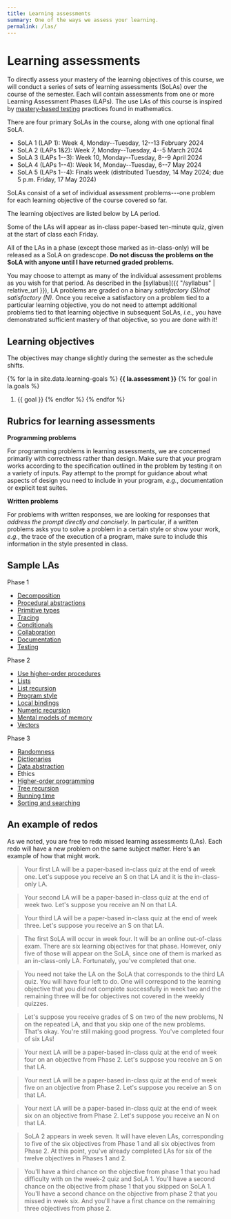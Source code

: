 ```yaml
---
title: Learning assessments
summary: One of the ways we assess your learning.
permalink: /las/
---
```


# Learning assessments

To directly assess your mastery of the learning objectives of this course, we will conduct a series of sets of learning assessments (SoLAs) over the course of the semester.  Each will contain assessments from one or more Learning Assessment Phases (LAPs).  The use LAs of this course is inspired by [mastery-based testing](https://mbtmath.wordpress.com/) practices found in mathematics.

There are four primary SoLAs in the course, along with one optional final SoLA.

+ SoLA 1 (LAP 1): Week 4, Monday--Tuesday, 12--13 February 2024
+ SoLA 2 (LAPs 1&2): Week 7, Monday--Tuesday, 4--5 March 2024
+ SoLA 3 (LAPs 1--3): Week 10, Monday--Tuesday, 8--9 April 2024
+ SoLA 4 (LAPs 1--4): Week 14, Monday--Tuesday, 6--7 May 2024
+ SoLA 5 (LAPs 1--4): Finals week (distributed Tuesday, 14 May 2024; due 5 p.m. Friday, 17 May 2024)

SoLAs consist of a set of individual assessment problems---one problem for each learning objective of the course covered so far.  

The learning objectives are listed below by LA period.  

Some of the LAs will appear as in-class paper-based ten-minute quiz, given at the start of class each Friday.

All of the LAs in a phase (except those marked as in-class-only) will be released as a SoLA on gradescope.  **Do not discuss the problems on the SoLA with anyone until I have returned graded problems.**

You may choose to attempt as many of the individual assessment problems as you wish for that period.  As described in the [syllabus]({{ "/syllabus" | relative_url }}), LA problems are graded on a binary *satisfactory (S)/not satisfactory (N)*.  Once you receive a satisfactory on a problem tied to a particular learning objective, you do not need to attempt additional problems tied to that learning objective in subsequent SoLAs, *i.e.*, you have demonstrated sufficient mastery of that objective, so you are done with it!

## Learning objectives

The objectives may change slightly during the semester as the schedule shifts.

{% for la in site.data.learning-goals %}
**{{ la.assessment }}**
{% for goal in la.goals %}
1.  {{ goal }}
{% endfor %}
{% endfor %}

## Rubrics for learning assessments

**Programming problems**

For programming problems in learning assessments, we are concerned primarily with correctness rather than design.  Make sure that your program works according to the specification outlined in the problem by testing it on a variety of inputs.  Pay attempt to the prompt for guidance about what aspects of design you need to include in your program, *e.g.*, documentation or explicit test suites.

**Written problems**

For problems with written responses, we are looking for responses that *address the prompt directly and concisely*.  In particular, if a written problems asks you to solve a problem in a certain style or show your work, *e.g.*, the trace of the execution of a program, make sure to include this information in the style presented in class.

## Sample LAs

Phase 1

* [Decomposition](decomposition.html)
* [Procedural abstractions](procedures.html)
* [Primitive types](primitive-types.html)
* [Tracing](tracing.html)
* [Conditionals](conditionals.html)
* [Collaboration](collaboration.html)
* [Documentation](documentation.html)
* [Testing](testing.html)

Phase 2

* [Use higher-order procedures](hop.html)
* [Lists](lists.html)
* [List recursion](list-recursion.html)
* [Program style](program-style.html)
* [Local bindings](local-bindings.html)
* [Numeric recursion](numeric-recursion.html)
* [Mental models of memory](memory.html)
* [Vectors](vectors.html)

Phase 3

* [Randomness](randomness.html)
* [Dictionaries](dictionaries.html)
* [Data abstraction](data-abstraction.html)
* Ethics
* [Higher-order programming](write-hop.html)
* [Tree recursion](tree-recursion.html)
* [Running time](running-time.html)
* [Sorting and searching](searching.html)

## An example of redos

As we noted, you are free to redo missed learning assessments (LAs). Each redo will have a new problem on the same subject matter. Here's an example of how that might work.

> Your first LA will be a paper-based in-class quiz at the end of week one.  Let's suppose you receive an S on that LA and it is the in-class-only LA.

> Your second LA will be a paper-based in-class quiz at the end of week two.  Let's suppose you receive an N on that LA.

> Your third LA will be a paper-based in-class quiz at the end of week three.  Let's suppose you receive an S on that LA.

> The first SoLA will occur in week four.  It will be an online out-of-class exam.  There are six learning objectives for that phase.  However, only five of those will appear on the SoLA, since one of them is marked as an in-class-only LA.  Fortunately, you've completed that one.

> You need not take the LA on the SoLA that corresponds to the third LA quiz.  You will have four left to do.  One will correspond to the learning objective that you did not complete successfully in week two and the remaining three will be for objectives not covered in the weekly quizzes.

> Let's suppose you receive grades of S on two of the new problems, N on the repeated LA, and that you skip one of the new problems.  That's okay.  You're still making good progress. You've completed four of six LAs!

> Your next LA will be a paper-based in-class quiz at the end of week four on an objective from Phase 2.  Let's suppose you receive an S on that LA.

> Your next LA will be a paper-based in-class quiz at the end of week five on an objective from Phase 2.  Let's suppose you receive an S on that LA.

> Your next LA will be a paper-based in-class quiz at the end of week six on an objective from Phase 2.  Let's suppose you receive an N on that LA.

> SoLA 2 appears in week seven.  It will have eleven LAs, corresponding to five of the six objectives from Phase 1 and all six objectives from Phase 2.  At this point, you've already completed LAs for six of the twelve objectives in Phases 1 and 2.  

> You'll have a third chance on the objective from phase 1 that you had difficulty with on the week-2 quiz and SoLA 1.  You'll have a second chance on the objective from phase 1 that you skipped on SoLA 1.  You'll have a second chance on the objective from phase 2 that you missed in week six.  And you'll have a first chance on the remaining three objectives from phase 2.

